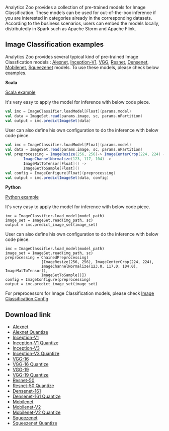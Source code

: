 Analytics Zoo provides a collection of pre-trained models for Image Classification. These models can be used for out-of-the-box inference if you are interested in categories already in the corresponding datasets. According to the business scenarios, users can embed the models locally, distributedly in Spark such as Apache Storm and Apache Flink.

## Image Classification examples

Analytics Zoo provides several typical kind of pre-trained Image Classfication models : [Alexnet](http://papers.nips.cc/paper/4824-imagenet-classification-with-deep-convolutional-neural-networksese), [Inception-V1](https://arxiv.org/abs/1409.4842), [VGG](https://arxiv.org/abs/1409.1556), [Resnet](https://arxiv.org/abs/1512.03385), [Densenet](https://arxiv.org/abs/1608.06993), [Mobilenet](https://arxiv.org/abs/1704.04861), [Squeezenet](https://arxiv.org/abs/1602.07360) models. To use these models, please check below examples.


**Scala**


[Scala example](https://github.com/intel-analytics/analytics-zoo/tree/master/zoo/src/main/scala/com/intel/analytics/zoo/examples/imageclassification)

It's very easy to apply the model for inference with below code piece.

```scala
val imc = ImageClassifier.loadModel[Float](params.model)
val data = ImageSet.read(params.image, sc, params.nPartition)
val output = imc.predictImageSet(data)
```

User can also define his own configuration to do the inference with below code piece.

```scala
val imc = ImageClassifier.loadModel[Float](params.model)
val data = ImageSet.read(params.image, sc, params.nPartition)
val preprocessing = ImageResize(256, 256)-> ImageCenterCrop(224, 224) ->
        ImageChannelNormalize(123, 117, 104) ->
        ImageMatToTensor[Float]() ->
        ImageSetToSample[Float]()
val config = ImageConfigure[Float](preprocessing)        
val output = imc.predictImageSet(data, config)
```

**Python**

[Python example](https://github.com/intel-analytics/analytics-zoo/tree/master/pyzoo/zoo/examples/imageclassification)

It's very easy to apply the model for inference with below code piece.
```
imc = ImageClassifier.load_model(model_path)
image_set = ImageSet.read(img_path, sc)
output = imc.predict_image_set(image_set)
```

User can also define his own configuration to do the inference with below code piece.
```
imc = ImageClassifier.load_model(model_path)
image_set = ImageSet.read(img_path, sc)
preprocessing = ChainedPreprocessing(
                [ImageResize(256, 256), ImageCenterCrop(224, 224),
                ImageChannelNormalize(123.0, 117.0, 104.0), ImageMatToTensor(),
                ImageSetToSample()])
config = ImageConfigure(preprocessing) 
output = imc.predict_image_set(image_set)
```

For preprocessors for Image Classification models, please check [Image Classification Config](https://github.com/intel-analytics/zoo/blob/master/zoo/src/main/scala/com/intel/analytics/zoo/models/image/imageclassification/ImageClassificationConfig.scala)

## Download link

* [Alexnet](https://s3-ap-southeast-1.amazonaws.com/analytics-zoo-models/imageclassification/imagenet/analytics-zoo_alexnet_imagenet_0.1.0.model)
* [Alexnet Quantize](https://s3-ap-southeast-1.amazonaws.com/analytics-zoo-models/imageclassification/imagenet/analytics-zoo_alexnet-quantize_imagenet_0.1.0.model)
* [Inception-V1](https://s3-ap-southeast-1.amazonaws.com/analytics-zoo-models/imageclassification/imagenet/analytics-zoo_inception-v1_imagenet_0.1.0.model)
* [Inception-V1 Quantize](https://s3-ap-southeast-1.amazonaws.com/analytics-zoo-models/imageclassification/imagenet/analytics-zoo_inception-v1-quantize_imagenet_0.1.0.model)
* [Inception-V3](https://s3-ap-southeast-1.amazonaws.com/analytics-zoo-models/analytics-zoo_inception-v3_imagenet_0.1.0.model)
* [Inception-V3 Quantize](https://s3-ap-southeast-1.amazonaws.com/analytics-zoo-models/analytics-zoo_inception-v3-quantize_imagenet_0.1.0.model)
* [VGG-16](https://s3-ap-southeast-1.amazonaws.com/analytics-zoo-models/imageclassification/imagenet/analytics-zoo_vgg-16_imagenet_0.1.0.model)
* [VGG-16 Quantize](https://s3-ap-southeast-1.amazonaws.com/analytics-zoo-models/imageclassification/imagenet/analytics-zoo_vgg-16-quantize_imagenet_0.1.0.model)
* [VGG-19](https://s3-ap-southeast-1.amazonaws.com/analytics-zoo-models/imageclassification/imagenet/analytics-zoo_vgg-19_imagenet_0.1.0.model)
* [VGG-19 Quantize](https://s3-ap-southeast-1.amazonaws.com/analytics-zoo-models/imageclassification/imagenet/analytics-zoo_vgg-19-quantize_imagenet_0.1.0.model)
* [Resnet-50](https://s3-ap-southeast-1.amazonaws.com/analytics-zoo-models/imageclassification/imagenet/analytics-zoo_resnet-50_imagenet_0.1.0.model)
* [Resnet-50 Quantize](https://s3-ap-southeast-1.amazonaws.com/analytics-zoo-models/imageclassification/imagenet/analytics-zoo_resnet-50-quantize_imagenet_0.1.0.model)
* [Densenet-161](https://s3-ap-southeast-1.amazonaws.com/analytics-zoo-models/imageclassification/imagenet/analytics-zoo_densenet-161_imagenet_0.1.0.model)
* [Densenet-161 Quantize](https://s3-ap-southeast-1.amazonaws.com/analytics-zoo-models/imageclassification/imagenet/analytics-zoo_densenet-161-quantize_imagenet_0.1.0.model)
* [Mobilenet](https://s3-ap-southeast-1.amazonaws.com/analytics-zoo-models/imageclassification/imagenet/analytics-zoo_mobilenet_imagenet_0.1.0.model)
* [Mobilenet-V2](https://s3-ap-southeast-1.amazonaws.com/analytics-zoo-models/analytics-zoo_mobilenet-v2_imagenet_0.1.0.model)
* [Mobilenet-V2 Quantize](https://s3-ap-southeast-1.amazonaws.com/analytics-zoo-models/analytics-zoo_mobilenet-v2-quantize_imagenet_0.1.0.model)
* [Squeezenet](https://s3-ap-southeast-1.amazonaws.com/analytics-zoo-models/imageclassification/imagenet/analytics-zoo_squeezenet_imagenet_0.1.0.model)
* [Squeezenet Quantize](https://s3-ap-southeast-1.amazonaws.com/analytics-zoo-models/imageclassification/imagenet/analytics-zoo_squeezenet-quantize_imagenet_0.1.0.model)

